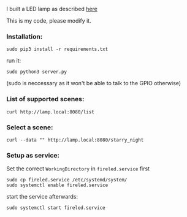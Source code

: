 I built a LED lamp as described [here](https://www.control-led.de/init/default/show_post/14/Python-RaspberryPi/Adressierung-von-LED-Strips-mit-dem-Raspberry-Pi-Zero)

This is my code, please modify it.

### Installation:
```
sudo pip3 install -r requirements.txt
```

run it:
```
sudo python3 server.py
```
(sudo is neccessary as it won't be able to talk to the GPIO otherwise)

### List of supported scenes:
```
curl http://lamp.local:8080/list
```

### Select a scene:
```
curl --data "" http://lamp.local:8080/starry_night
```

### Setup as service:

Set the correct `WorkingDirectory` in `fireled.service` first

```
sudo cp fireled.service /etc/systemd/system/
sudo systemctl enable fireled.service
```

start the service afterwards:
```
sudo systemctl start fireled.service
```
